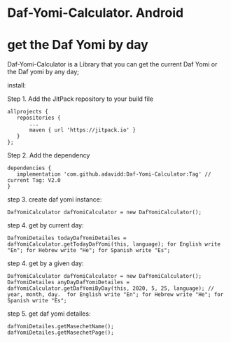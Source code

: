 # Daf-Yomi-Calculator. Android
# get the Daf Yomi by day

 Daf-Yomi-Calculator is a Library that you can get the current Daf Yomi or the Daf yomi by any day;
 
 
 install:
 
 Step 1. Add the JitPack repository to your build file

 ```
allprojects {
	repositories {
		...
		maven { url 'https://jitpack.io' }
	}
};
```
 
 
Step 2. Add the dependency

 ```
dependencies {
	implementation 'com.github.adavidd:Daf-Yomi-Calculator:Tag' // current Tag: V2.0
}
```
 



step 3. create daf yomi instance:

```
DafYomiCalculator dafYomiCalculator = new DafYomiCalculator();
```



step 4. get by current day:

```
DafYomiDetailes todayDafYomiDetailes = dafYomiCalculator.getTodayDafYomi(this, language); for English write "En"; for Hebrew write "He"; for Spanish write "Es";

```




step 4. get by a given day:

```
DafYomiCalculator dafYomiCalculator = new DafYomiCalculator();
DafYomiDetailes anyDayDafYomiDetailes = dafYomiCalculator.getDafYomiByDay(this, 2020, 5, 25, language); // year, month, day.  for English write "En"; for Hebrew write "He"; for Spanish write "Es";
```



step 5. get daf yomi detailes:

```
dafYomiDetailes.getMasechetName();
dafYomiDetailes.getMasechetPage();
```



